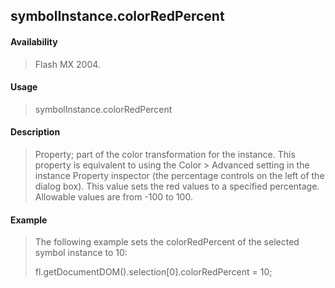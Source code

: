 ## symbolInstance.colorRedPercent

#### Availability

> Flash MX 2004.

#### Usage

> symbolInstance.colorRedPercent

#### Description

> Property; part of the color transformation for the instance. This property is equivalent to using the Color \> Advanced setting in the instance Property inspector (the percentage controls on the left of the dialog box). This value sets the red values to a specified percentage. Allowable values are from -100 to 100.

#### Example

> The following example sets the colorRedPercent of the selected symbol instance to 10:
>
> fl.getDocumentDOM().selection\[0\].colorRedPercent = 10;
